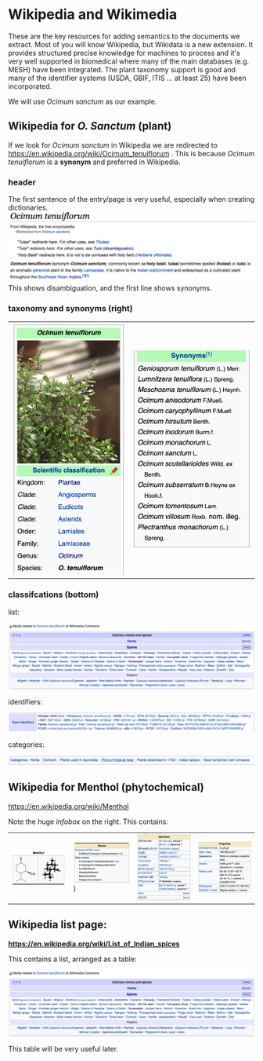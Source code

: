 # Wikipedia and Wikimedia

These are the key resources for adding semantics to the documents we extract. Most of you will know Wikipedia, but Wikidata is a new
extension. It provides structured precise knowledge for machines to process and it's very well supported in biomedical where many of the main 
databases (e.g. MESH) have been integrated. The plant taxonomy support is good and many of the identifier systems (USDA, GBIF, ITIS ... at least 25) have been 
incorporated.

We will use *Ocimum sanctum* as our example.

## Wikipedia for *O. Sanctum* (plant)

If we look for *Ocimum sanctum* in Wikipedia we are redirected to
https://en.wikipedia.org/wiki/Ocimum_tenuiflorum .
This is because *Ocimum tenuiflorum* is a **synonym** and preferred in Wikipedia. 


### header
The first sentence of the entry/page is very useful, especially when creating dictionaries.
![](./wp_header.png)
This shows disambiguation, and the first line shows synonyms.
### taxonomy and synonyms (right)

<table>
<tr><td><img src="./wp_taxonomy.png" height="50%"/></td><td><img src="./wp_synonyms.png" style="height:50%;"/></td></tr>
</table>


### classifcations (bottom)

list:

![](./wp_listofspices.png)

identifiers:

![](./wp_identifiers.png)

categories:

![](./wp_categories.png)

## Wikipedia for Menthol (phytochemical)

https://en.wikipedia.org/wiki/Menthol

Note the huge *infobox* on the right. This contains:
<table>
<tr>
  <td><img src="./wp_formula.png"/></td>
  <td><img src="./wp_names.png"/>)</td>
  <td><img src="./wp_chemids.png"/></td>
  <td><img src="./wp_properties.png"/></td>
  </tr>
</table>

## Wikipedia list page:
**https://en.wikipedia.org/wiki/List_of_Indian_spices**

This contains a list, arranged as a table:

<img src="./wp_listofspices.png"/>

This table will be very useful later.






